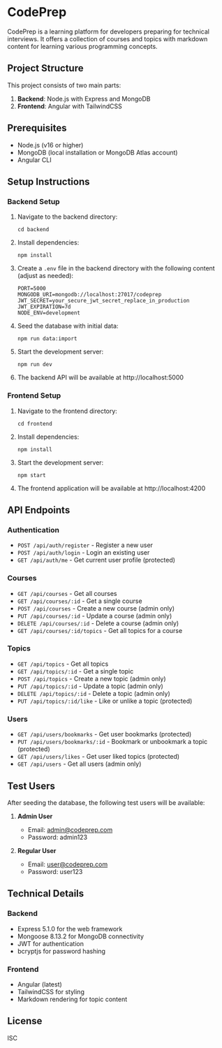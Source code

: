 # CodePrep

CodePrep is a learning platform for developers preparing for technical interviews. It offers a collection of courses and topics with markdown content for learning various programming concepts.

## Project Structure

This project consists of two main parts:

1. **Backend**: Node.js with Express and MongoDB
2. **Frontend**: Angular with TailwindCSS

## Prerequisites

- Node.js (v16 or higher)
- MongoDB (local installation or MongoDB Atlas account)
- Angular CLI

## Setup Instructions

### Backend Setup

1. Navigate to the backend directory:
   ```
   cd backend
   ```

2. Install dependencies:
   ```
   npm install
   ```

3. Create a `.env` file in the backend directory with the following content (adjust as needed):
   ```
   PORT=5000
   MONGODB_URI=mongodb://localhost:27017/codeprep
   JWT_SECRET=your_secure_jwt_secret_replace_in_production
   JWT_EXPIRATION=7d
   NODE_ENV=development
   ```

4. Seed the database with initial data:
   ```
   npm run data:import
   ```

5. Start the development server:
   ```
   npm run dev
   ```

6. The backend API will be available at http://localhost:5000

### Frontend Setup

1. Navigate to the frontend directory:
   ```
   cd frontend
   ```

2. Install dependencies:
   ```
   npm install
   ```

3. Start the development server:
   ```
   npm start
   ```

4. The frontend application will be available at http://localhost:4200

## API Endpoints

### Authentication

- `POST /api/auth/register` - Register a new user
- `POST /api/auth/login` - Login an existing user
- `GET /api/auth/me` - Get current user profile (protected)

### Courses

- `GET /api/courses` - Get all courses
- `GET /api/courses/:id` - Get a single course
- `POST /api/courses` - Create a new course (admin only)
- `PUT /api/courses/:id` - Update a course (admin only)
- `DELETE /api/courses/:id` - Delete a course (admin only)
- `GET /api/courses/:id/topics` - Get all topics for a course

### Topics

- `GET /api/topics` - Get all topics
- `GET /api/topics/:id` - Get a single topic
- `POST /api/topics` - Create a new topic (admin only)
- `PUT /api/topics/:id` - Update a topic (admin only)
- `DELETE /api/topics/:id` - Delete a topic (admin only)
- `PUT /api/topics/:id/like` - Like or unlike a topic (protected)

### Users

- `GET /api/users/bookmarks` - Get user bookmarks (protected)
- `PUT /api/users/bookmarks/:id` - Bookmark or unbookmark a topic (protected)
- `GET /api/users/likes` - Get user liked topics (protected)
- `GET /api/users` - Get all users (admin only)

## Test Users

After seeding the database, the following test users will be available:

1. **Admin User**
   - Email: admin@codeprep.com
   - Password: admin123

2. **Regular User**
   - Email: user@codeprep.com  
   - Password: user123

## Technical Details

### Backend

- Express 5.1.0 for the web framework
- Mongoose 8.13.2 for MongoDB connectivity
- JWT for authentication
- bcryptjs for password hashing

### Frontend

- Angular (latest)
- TailwindCSS for styling
- Markdown rendering for topic content

## License

ISC